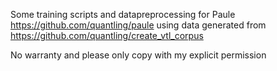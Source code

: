 Some training scripts and datapreprocessing  for Paule https://github.com/quantling/paule using data generated from https://github.com/quantling/create_vtl_corpus


No warranty and please only copy with my explicit permission
